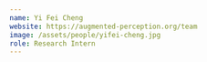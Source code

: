 ```yaml
---
name: Yi Fei Cheng
website: https://augmented-perception.org/team
image: /assets/people/yifei-cheng.jpg
role: Research Intern
---
```

